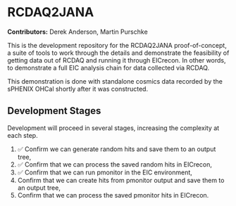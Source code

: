 # RCDAQ2JANA

**Contributors:** Derek Anderson, Martin Purschke

This is the development repository for the RCDAQ2JANA proof-of-concept, a suite of tools
to work through the details and demonstrate the feasibility of getting data out of
RCDAQ and running it through EICrecon. In other words, to demonstrate a full EIC analysis
chain for data collected via RCDAQ.

This demonstration is done with standalone cosmics data recorded by the sPHENIX OHCal shortly
after it was constructed.

## Development Stages

Development will proceed in several stages, increasing the complexity at each step.

1. :white_check_mark: Confirm we can generate random hits and save them to an output tree,
2. :white_check_mark: Confirm that we can process the saved random hits in EICrecon,
3. :white_check_mark: Confirm that we can run pmonitor in the EIC environment,
4. Confirm that we can create hits from pmonitor output and save them to an output tree,
5. Confirm that we can process the saved pmonitor hits in EICrecon.
